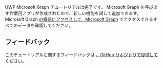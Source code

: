 <!-- markdownlint-disable MD002 MD041 -->

UWP Microsoft Graph チュートリアルは完了です。 Microsoft Graph を呼び出す作業用アプリが作成されたので、新しい機能を試して追加できます。 Microsoft Graph [の概要にアクセスして、Microsoft Graph](/graph/overview) でアクセスできるすべてのデータを確認してください。

## <a name="feedback"></a>フィードバック

このチュートリアルに関するフィードバックは [、GitHub リポジトリで提供してください](https://github.com/microsoftgraph/msgraph-training-uwp)。

